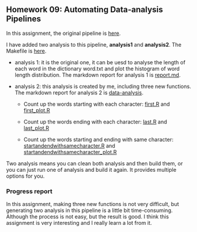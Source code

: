 ## Homework 09: Automating Data-analysis Pipelines

In this assignment, the original pipeline is [here](https://github.com/STAT545-UBC/make-activity). 

I have added two analysis to this pipeline, **analysis1** and **analysis2**. The Makefile is [here](Makefile).

* analysis 1: it is the original one, it can be uesd to analyse the length of each word in the dictionary word.txt and plot the histogram of word length distribution. The markdown report for analysis 1 is [report.md](report.md).

* analysis 2: this analysis is created by me, including three new functions. The markdown report for analysis 2 is [data-analysis](data-analysis.md).

  * Count up the words starting with each character: [first.R](first.R) and [first_plot.R](first_plot.R)
  
  * Count up the words ending with each character: [last.R](last.R) and [last_plot.R](last_plot.R)
  
  * Count up the words starting and ending with same character: [startandendwithsamecharacter.R](startandendwithsamecharacter.R) and [startandendwithsamecharacter_plot.R](startandendwithsamecharacter_plot.R)

Two analysis means you can clean both analysis and then build them, or you can just run one of analysis and build it again. It provides multiple options for you. 

### Progress report

In this assignment, making three new functions is not very difficult, but generating two analysis in this pipeline is a little bit time-consuming. Although the process is not easy, but the result is good. I think this assignment is very interesting and I really learn a lot from it. 






  
  



